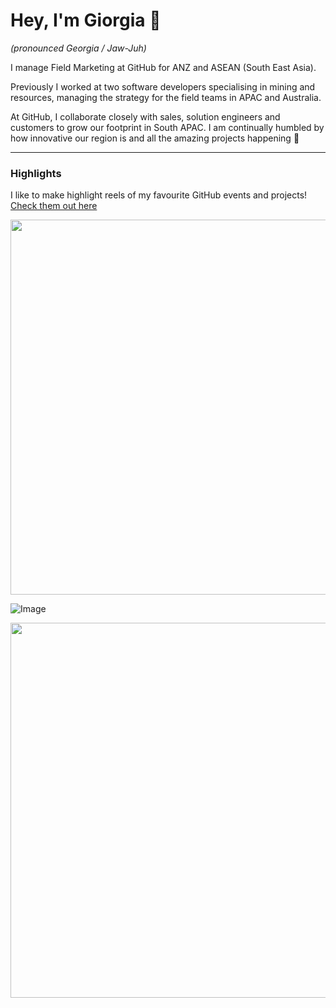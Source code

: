 # Hey, I'm Giorgia 👋
_(pronounced Georgia / Jaw-Juh)_

I manage Field Marketing at GitHub for ANZ and ASEAN (South East Asia). 

Previously I worked at two software developers specialising in mining and resources, managing the strategy for the field teams in APAC and Australia.

At GitHub, I collaborate closely with sales, solution engineers and customers to grow our footprint in South APAC. I am continually humbled by how innovative our region is and all the amazing projects happening 🚀

---

### **Highlights**

I like to make highlight reels of my favourite GitHub events and projects! [Check them out here](https://www.linkedin.com/in/giorgia-parham-bb36a855/recent-activity/videos/)


<img src="https://github.com/Gkpd/gkpd/assets/95615501/dc1a66a0-fa96-4557-b8e4-40cb2ce91e0c"  width="600" >

![Image](https://user-images.githubusercontent.com/95615501/212011206-f51038dd-fc35-4c89-a1f1-9c63787d3e91.gif)

<img src="https://user-images.githubusercontent.com/95615501/224660825-f58cba9b-dfe5-47b4-8dee-4953a28b8799.jpg"  width="600" >




<!--
**Gkpd/gkpd** is a ✨ _special_ ✨ repository because its `README.md` (this file) appears on your GitHub profile.

Here are some ideas to get you started:

- 🔭 I’m currently working on ...
- 🌱 I’m currently learning ...
- 👯 I’m looking to collaborate on ...
- 🤔 I’m looking for help with ...
- 💬 Ask me about ...
- 📫 How to reach me: ...
- 😄 Pronouns: ...
- ⚡ Fun fact: ...
-->
